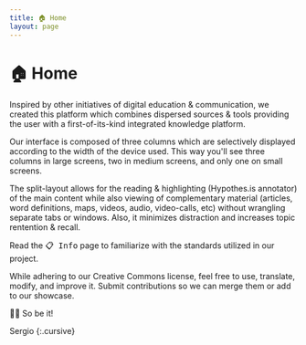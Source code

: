 ```yaml
---
title: 🏠 Home
layout: page
---
```


# 🏠 Home

Inspired by other initiatives of digital education & communication, we created this platform which combines dispersed sources & tools providing the user with a first-of-its-kind integrated knowledge platform. 

Our interface is composed of three columns which are selectively displayed according to the width of the device used. This way you'll see three columns in large screens, two in medium screens, and only one on small screens.

The split-layout allows for the reading & highlighting (Hypothes.is annotator) of the main content while also viewing of complementary material (articles, word definitions, maps, videos, audio, video-calls, etc) without wrangling separate tabs or windows. Also, it minimizes distraction and increases topic rentention & recall.

Read the <kbd>📋 Info</kbd> page to familiarize with the standards utilized in our project.

While adhering to our Creative Commons license, feel free to use, translate, modify, and improve it. Submit contributions so we can merge them or add to our showcase.

🙏🏼 So be it!  

Sergio
{:.cursive}

<p>&nbsp;</p>
<p>&nbsp;</p>
<p>&nbsp;</p>